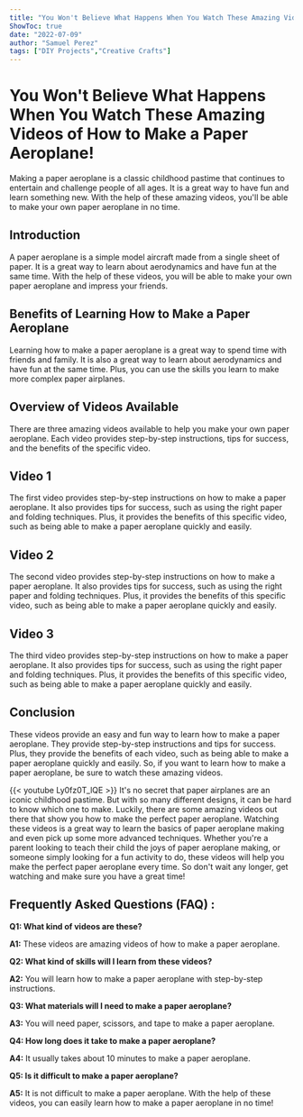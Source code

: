 ```yaml
---
title: "You Won't Believe What Happens When You Watch These Amazing Videos of How to Make a Paper Aeroplane!"
ShowToc: true 
date: "2022-07-09"
author: "Samuel Perez" 
tags: ["DIY Projects","Creative Crafts"]
---
```

# You Won't Believe What Happens When You Watch These Amazing Videos of How to Make a Paper Aeroplane!

Making a paper aeroplane is a classic childhood pastime that continues to entertain and challenge people of all ages. It is a great way to have fun and learn something new. With the help of these amazing videos, you'll be able to make your own paper aeroplane in no time. 

## Introduction 

A paper aeroplane is a simple model aircraft made from a single sheet of paper. It is a great way to learn about aerodynamics and have fun at the same time. With the help of these videos, you will be able to make your own paper aeroplane and impress your friends. 

## Benefits of Learning How to Make a Paper Aeroplane

Learning how to make a paper aeroplane is a great way to spend time with friends and family. It is also a great way to learn about aerodynamics and have fun at the same time. Plus, you can use the skills you learn to make more complex paper airplanes.

## Overview of Videos Available

There are three amazing videos available to help you make your own paper aeroplane. Each video provides step-by-step instructions, tips for success, and the benefits of the specific video. 

## Video 1

The first video provides step-by-step instructions on how to make a paper aeroplane. It also provides tips for success, such as using the right paper and folding techniques. Plus, it provides the benefits of this specific video, such as being able to make a paper aeroplane quickly and easily. 

## Video 2

The second video provides step-by-step instructions on how to make a paper aeroplane. It also provides tips for success, such as using the right paper and folding techniques. Plus, it provides the benefits of this specific video, such as being able to make a paper aeroplane quickly and easily.

## Video 3

The third video provides step-by-step instructions on how to make a paper aeroplane. It also provides tips for success, such as using the right paper and folding techniques. Plus, it provides the benefits of this specific video, such as being able to make a paper aeroplane quickly and easily.

## Conclusion

These videos provide an easy and fun way to learn how to make a paper aeroplane. They provide step-by-step instructions and tips for success. Plus, they provide the benefits of each video, such as being able to make a paper aeroplane quickly and easily. So, if you want to learn how to make a paper aeroplane, be sure to watch these amazing videos.

{{< youtube Ly0fz0T_lQE >}} 
It's no secret that paper airplanes are an iconic childhood pastime. But with so many different designs, it can be hard to know which one to make. Luckily, there are some amazing videos out there that show you how to make the perfect paper aeroplane. Watching these videos is a great way to learn the basics of paper aeroplane making and even pick up some more advanced techniques. Whether you're a parent looking to teach their child the joys of paper aeroplane making, or someone simply looking for a fun activity to do, these videos will help you make the perfect paper aeroplane every time. So don't wait any longer, get watching and make sure you have a great time!

## Frequently Asked Questions (FAQ) :
**Q1: What kind of videos are these?**

**A1:** These videos are amazing videos of how to make a paper aeroplane.

**Q2: What kind of skills will I learn from these videos?**

**A2:** You will learn how to make a paper aeroplane with step-by-step instructions.

**Q3: What materials will I need to make a paper aeroplane?**

**A3:** You will need paper, scissors, and tape to make a paper aeroplane.

**Q4: How long does it take to make a paper aeroplane?**

**A4:** It usually takes about 10 minutes to make a paper aeroplane.

**Q5: Is it difficult to make a paper aeroplane?**

**A5:** It is not difficult to make a paper aeroplane. With the help of these videos, you can easily learn how to make a paper aeroplane in no time!





